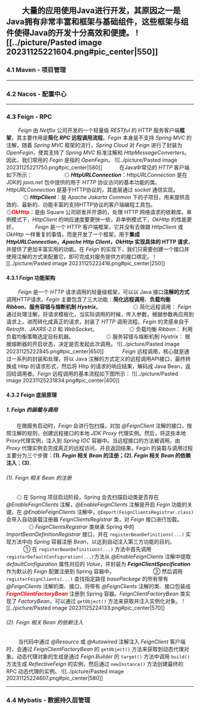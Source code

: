&emsp;&emsp;大量的应用使用Java进行开发，其原因之一是Java拥有非常丰富和框架与基础组件，这些框架与组件使得Java的开发十分高效和便捷。
![[../picture/Pasted image 20231125221604.png#pic_center|550]]
---
### 4.1 Maven - 项目管理
---
### 4.2 Nacos - 配置中心
---
### 4.3 Feign - RPC
&emsp;&emsp; *Feign* 由 _Netflix_ 公司开发的一个轻量级 _RESTful_ 的 HTTP 服务客户端**框架**，其主要作用是**简化 _RPC_ 远程调用流程**。_Fegin_ 本身是不支持 _Spring MVC_ 的注解，随着 _Spring MVC_ 框架的流行，_Spring Cloud_ 对 _Feign_ 进行了封装为 _OpenFegin_，使其支持了 _Spring MVC_ 标准注解和 _HttpMessageConverters_。因此，我们常用的 _Fegin_ 是指的 _OpenFegin_。
![[../picture/Pasted image 20231125221750.png#pic_center|580]]
&emsp;&emsp;&emsp;在Java中常见的 _HTTP_ 客户端如下所示：     
&emsp;&emsp;&emsp;  ◎ ***HttpURLConnection***：_HttpURLConnection_ 是在JDK的 _java.net_ 包中提供的用于 _HTTP_ 协议访问的基本功能的类。_HttpURLConnection_ 是基于HTTP协议的，其底层通过 _socket_ 通信实现。    
&emsp;&emsp;&emsp;  ◎ ***HttpClient***：是 _Apache Jakarta Common_ 下的子项目，用来提供高效的、最新的、功能丰富的支持HTTP协议的客户端编程工具包。    
&emsp;&emsp;&emsp;  ◎<font color=red>***OkHttp***</font>：是由 Square 公司研发并开源的，处理 HTTP 网络请求的依赖库。单例模式下，_HttpClient_ 的响应速度要更快一些，非单例模式下，_OkHttp_ 的性能更好。
&emsp;&emsp;&emsp; *Feign* 是一个 HTTP 客户端框架，它并没有去做跟 _HttpClient_ 或 _OkHttp_ 一样重复的事情，而是开发了一个框架，用于**集成 _HttpURLConnection_，_Apache Http Client_，_OkHttp_ 实现具体的 HTTP 请求**，并提供了更加丰富实用的功能。在 _Feign_ 的实现下，我们只需要创建一个接口并使用注解的方式来配置它，即可完成对服务提供方的接口绑定。
![[../picture/Pasted image 20231125222416.png#pic_center|250]]
#### 4.3.1 *Feign* 功能架构
&emsp;&emsp; *Feign* 是一个 _HTTP_ 请求调用的轻量级框架，可以以 Java 接口**注解的方式**调用HTTP请求。_Fegin_ 主要包含了三大功能：**简化远程调用**、**负载均衡  *Ribbon*、服务容错与熔断机制 *Hystrix***。    
&emsp;&emsp;&emsp;  ◎ 简化远程调用： _Feign_ 通过处理注解，将请求模板化，当实际调用的时候，传入参数，根据参数再应用到请求上，进而转化成真正的请求，封装了 _HTTP_ 调用流程。_Fegin_ 的灵感来自于 _Retrofit_、_JAXRS-2.0_ 和 _WebSocket_。    
&emsp;&emsp;&emsp;  ◎ 负载均衡 *Ribbon*： 利用负载均衡策略选定目标机器。    
&emsp;&emsp;&emsp;  ◎ 服务容错与熔断机制 *Hystrix*： 根据熔断器的开启状态，决定是否发起此次调用。
![[../picture/Pasted image 20231125222845.png#pic_center|650]]
&emsp;&emsp;&emsp; *Feign* 远程调用，核心就是通过一系列的封装和处理，将以 Java 注解的方式定义的远程调用API接口，最终转换成 Http 的请求形式，然后将 Http 的请求的响应结果，解码成 Java Bean，返回给调用者。*Feign* 远程调用的基本流程如下图所示：
![[../picture/Pasted image 20231125231834.png#pic_center|400]]
#### 4.3.2 Feign 底层原理
##### 1. *Feign* 的装载与调用
&emsp;&emsp;在微服务启动时，*Feign* 会进行包扫描，对加 *@FeignClient* 注解的接口，按照注解的规则，创建远程接口的本地 *JDK Proxy* 代理实例。然后，将这些本地Proxy代理实例，注入到 *Spring IOC* 容器中。当远程接口的方法被调用，由 *Proxy* 代理实例去完成真正的远程访问，并且返回结果。Fegin 的装载与调用过程主要分为三个步骤：**(1). *Fegin* 相关 *Bean* 的注册；(2). *Fegin* 相关 *Bean* 的依赖注入**；**(3).** 
###### (1). _Feign_ 相关 _Bean_ 的注册
&emsp;&emsp;◎ 在 Spring 项目启动阶段，Spring 会去扫描启动类是否存在 _@EnableFeignClients_ 注解，_@EnableFeignClients_ 注解是开启 _Fegin_ 功能的关键。在 _@EnableFeignClients_ 注解中，`@Import(FeignClientsRegistrar.class)` 会导入自动装载注册器 _FeignClientsRegistrar_ 类，对 _Feign_ 接口进行加载。    
&emsp;&emsp;&emsp;◎  _FeignClientsRegistrar_ 类继承 Spring 中的 _ImportBeanDefinitionRegistrar_ 接口，并在 `registerBeanDefinitions(...)` 实现方法中向 *Spring* 容器注册 *Bean*，以达到自动注入第三方功能的目的。
&emsp; &emsp;&emsp;&emsp;   ①  在 `registerBeanDefinitions(...)` 方法中首先调用 `registerDefaultConfiguration(...)`方法从 _@EnableFeignClients_ 注解中提取 _defaultConfiguration_ 属性对应的 _Value_，并封装为 _**FeignClientSpecification**_ 作为默认的 _Feign_ 配置注册到 Spring 容器中。    
&emsp; &emsp;&emsp;&emsp; ② 然后调用 `registerFeignClients(...)` 查找指定路径 _basePackage_ 的所有带有 _@FeignClients_ 注解的类、接口，将带有 _@FeignClients_ 注解的类、接口包装成 <font color=red>_**FeignClientFactoryBean**_ </font>注册到 Spring 容器。_FeignClientFactoryBean_ 类实现了 _FactoryBean<T>_，可以通过 `getObject()` 方法来获取并注入实例化对象。
![[../picture/Pasted image 20231125224133.png#pic_center|570]]

###### (2). *Feign* 相关 *Bean* 的依赖注入
&emsp;&emsp; 当代码中通过 _@Resource_ 或 _@Autowired_ 注解注入 _FeignClient_ 客户端时，会通过 _FeignClientFactoryBean_ 的 `getObject()` 方法来获取到动态代理对象。动态代理对象的生成是通过 _Feign.Builder_ 的 `target()` 方法中调用 `build()` 方法生成 _ReflectiveFeign_ 的实例，然后通过 `newInstance()` 方法创建最终的 RPC 动态代理的实例。
![[../picture/Pasted image 20231125224607.png#pic_center|580]]

---
### 4.4 Mybatis - 数据持久层管理